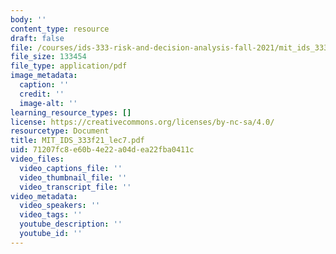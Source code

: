 ```yaml
---
body: ''
content_type: resource
draft: false
file: /courses/ids-333-risk-and-decision-analysis-fall-2021/mit_ids_333f21_lec7.pdf
file_size: 133454
file_type: application/pdf
image_metadata:
  caption: ''
  credit: ''
  image-alt: ''
learning_resource_types: []
license: https://creativecommons.org/licenses/by-nc-sa/4.0/
resourcetype: Document
title: MIT_IDS_333f21_lec7.pdf
uid: 71207fc8-e60b-4e22-a04d-ea22fba0411c
video_files:
  video_captions_file: ''
  video_thumbnail_file: ''
  video_transcript_file: ''
video_metadata:
  video_speakers: ''
  video_tags: ''
  youtube_description: ''
  youtube_id: ''
---
```

